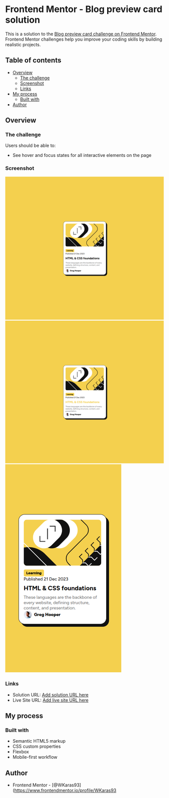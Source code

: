 # Frontend Mentor - Blog preview card solution

This is a solution to the [Blog preview card challenge on Frontend Mentor](https://www.frontendmentor.io/challenges/blog-preview-card-ckPaj01IcS). Frontend Mentor challenges help you improve your coding skills by building realistic projects. 

## Table of contents

- [Overview](#overview)
  - [The challenge](#the-challenge)
  - [Screenshot](#screenshot)
  - [Links](#links)
- [My process](#my-process)
  - [Built with](#built-with)
- [Author](#author)

## Overview

### The challenge

Users should be able to:

- See hover and focus states for all interactive elements on the page

### Screenshot

![Desktop view](./design/image.png)
![Desktop view with hovered title](./design/image-1.png)
![Mobile view](./design/image-2.png)

### Links

- Solution URL: [Add solution URL here](https://github.com/WKaras93/Blog-Preview-Card)
- Live Site URL: [Add live site URL here](https://blog-preview-card-ten.vercel.app/)

## My process

### Built with

- Semantic HTML5 markup
- CSS custom properties
- Flexbox
- Mobile-first workflow

## Author

- Frontend Mentor - [@WKaras93](https://www.frontendmentor.io/profile/WKaras93
